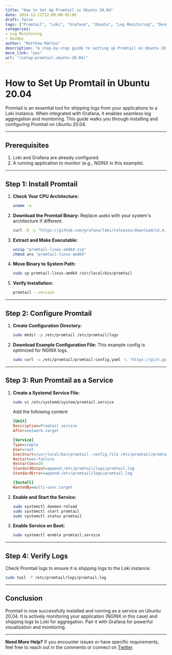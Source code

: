 ```yaml
---
title: "How to Set Up Promtail in Ubuntu 20.04"
date: 2024-12-11T12:00:00-05:00
draft: false
tags: ["Promtail", "Loki", "Grafana", "Ubuntu", "Log Monitoring", "DevOps"]
categories:
- Log Monitoring
- DevOps
author: "Matthew Mattox"
description: "A step-by-step guide to setting up Promtail on Ubuntu 20.04 for log aggregation with Grafana and Loki."
more_link: "yes"
url: "/setup-promtail-ubuntu-20-04/"
---
```


# How to Set Up Promtail in Ubuntu 20.04

Promtail is an essential tool for shipping logs from your applications to a Loki instance. When integrated with Grafana, it enables seamless log aggregation and monitoring. This guide walks you through installing and configuring Promtail on Ubuntu 20.04.

---

## **Prerequisites**
1. Loki and Grafana are already configured.
2. A running application to monitor (e.g., NGINX in this example).

---

## **Step 1: Install Promtail**

1. **Check Your CPU Architecture:**
   ```bash
   uname -a
   ```

2. **Download the Promtail Binary:**
   Replace `amd64` with your system's architecture if different.
   ```bash
   curl -O -L "https://github.com/grafana/loki/releases/download/v2.4.1/promtail-linux-amd64.zip"
   ```

3. **Extract and Make Executable:**
   ```bash
   unzip "promtail-linux-amd64.zip"
   chmod a+x "promtail-linux-amd64"
   ```

4. **Move Binary to System Path:**
   ```bash
   sudo cp promtail-linux-amd64 /usr/local/bin/promtail
   ```

5. **Verify Installation:**
   ```bash
   promtail --version
   ```

---

## **Step 2: Configure Promtail**

1. **Create Configuration Directory:**
   ```bash
   sudo mkdir -p /etc/promtail /etc/promtail/logs
   ```

2. **Download Example Configuration File:**
   This example config is optimized for NGINX logs.
   ```bash
   sudo curl -o /etc/promtail/promtail-config.yaml -L "https://gist.githubusercontent.com/theLazyCat775/6fe9125e529221166e9f02b00244638a/raw/84f510e6f62d0e60ab95dbe7f9732a629a27eb6d/promtail-config.yaml"
   ```

---

## **Step 3: Run Promtail as a Service**

1. **Create a Systemd Service File:**
   ```bash
   sudo vi /etc/systemd/system/promtail.service
   ```

   Add the following content:
   ```ini
   [Unit]
   Description=Promtail service
   After=network.target

   [Service]
   Type=simple
   User=root
   ExecStart=/usr/local/bin/promtail -config.file /etc/promtail/promtail-config.yaml
   Restart=on-failure
   RestartSec=20
   StandardOutput=append:/etc/promtail/logs/promtail.log
   StandardError=append:/etc/promtail/logs/promtail.log

   [Install]
   WantedBy=multi-user.target
   ```

2. **Enable and Start the Service:**
   ```bash
   sudo systemctl daemon-reload
   sudo systemctl start promtail
   sudo systemctl status promtail
   ```

3. **Enable Service on Boot:**
   ```bash
   sudo systemctl enable promtail.service
   ```

---

## **Step 4: Verify Logs**

Check Promtail logs to ensure it is shipping logs to the Loki instance:
```bash
sudo tail -f /etc/promtail/logs/promtail.log
```

---

## **Conclusion**

Promtail is now successfully installed and running as a service on Ubuntu 20.04. It is actively monitoring your application (NGINX in this case) and shipping logs to Loki for aggregation. Pair it with Grafana for powerful visualization and monitoring.

---

**Need More Help?**
If you encounter issues or have specific requirements, feel free to reach out in the comments or connect on [Twitter](https://twitter.com/mmattox).
